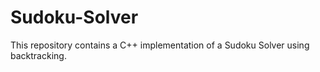 # Sudoku-Solver
This repository contains a C++ implementation of a Sudoku Solver using backtracking.
